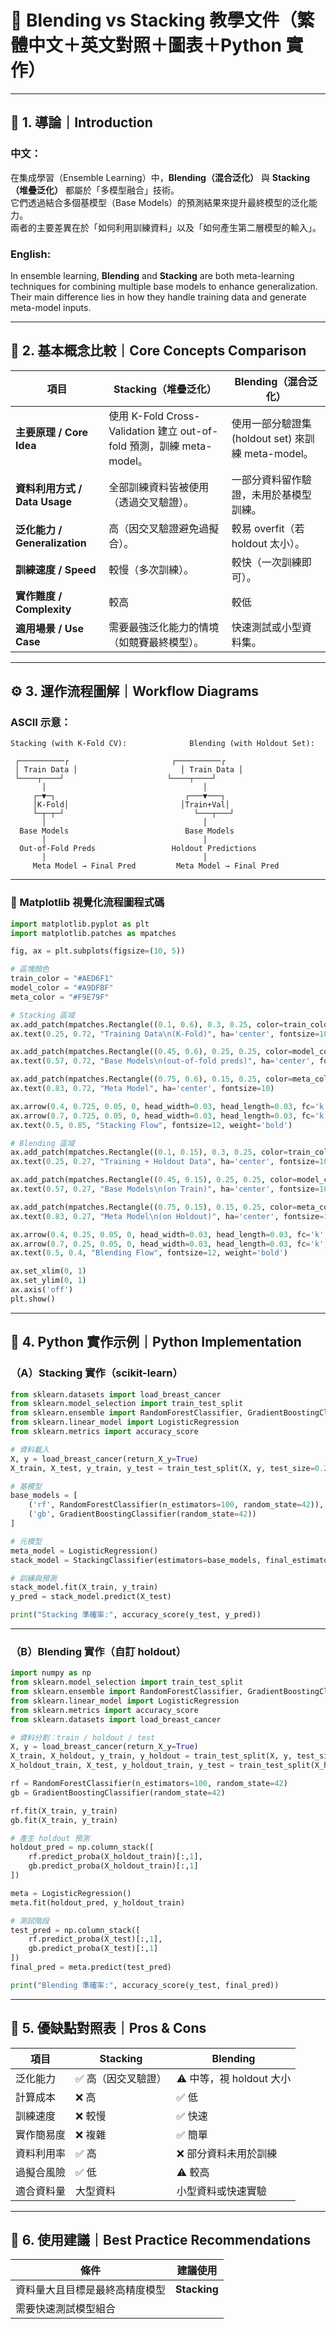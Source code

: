 # 📘 Blending vs Stacking 教學文件（繁體中文＋英文對照＋圖表＋Python 實作）

---

## 🤠 1. 導論｜Introduction

### 中文：
在集成學習（Ensemble Learning）中，**Blending（混合泛化）** 與 **Stacking（堆疊泛化）** 都屬於「多模型融合」技術。  
它們透過結合多個基模型（Base Models）的預測結果來提升最終模型的泛化能力。  
兩者的主要差異在於「如何利用訓練資料」以及「如何產生第二層模型的輸入」。

### English:
In ensemble learning, **Blending** and **Stacking** are both meta-learning techniques for combining multiple base models to enhance generalization.  
Their main difference lies in how they handle training data and generate meta-model inputs.

---

## 🥉 2. 基本概念比較｜Core Concepts Comparison

| 項目 | **Stacking（堆疊泛化）** | **Blending（混合泛化）** |
|------|----------------------------|----------------------------|
| **主要原理 / Core Idea** | 使用 K-Fold Cross-Validation 建立 out-of-fold 預測，訓練 meta-model。 | 使用一部分驗證集 (holdout set) 來訓練 meta-model。 |
| **資料利用方式 / Data Usage** | 全部訓練資料皆被使用（透過交叉驗證）。 | 一部分資料留作驗證，未用於基模型訓練。 |
| **泛化能力 / Generalization** | 高（因交叉驗證避免過擬合）。 | 較易 overfit（若 holdout 太小）。 |
| **訓練速度 / Speed** | 較慢（多次訓練）。 | 較快（一次訓練即可）。 |
| **實作難度 / Complexity** | 較高 | 較低 |
| **適用場景 / Use Case** | 需要最強泛化能力的情境（如競賽最終模型）。 | 快速測試或小型資料集。 |

---

## ⚙️ 3. 運作流程圖解｜Workflow Diagrams

### ASCII 示意：
```
Stacking (with K-Fold CV):              Blending (with Holdout Set):

 ┌──────────┌                       ┌──────────┌
 │ Train Data │                       │ Train Data │
 └────┬────┘                       └────┬────┘
       │                                   │
     ┌─▼─┐                             ┌───▼───┐
     │K-Fold│                         │Train+Val│
     └─┬─┬─┘                             └───┬───┘
       │                                   │
  Base Models                          Base Models
       │                                   │
  Out-of-Fold Preds                 Holdout Predictions
       │                                   │
     Meta Model → Final Pred         Meta Model → Final Pred
```

---

### 🥮 Matplotlib 視覺化流程圖程式碼

```python
import matplotlib.pyplot as plt
import matplotlib.patches as mpatches

fig, ax = plt.subplots(figsize=(10, 5))

# 區塊顏色
train_color = "#AED6F1"
model_color = "#A9DFBF"
meta_color = "#F9E79F"

# Stacking 區域
ax.add_patch(mpatches.Rectangle((0.1, 0.6), 0.3, 0.25, color=train_color))
ax.text(0.25, 0.72, "Training Data\n(K-Fold)", ha='center', fontsize=10)

ax.add_patch(mpatches.Rectangle((0.45, 0.6), 0.25, 0.25, color=model_color))
ax.text(0.57, 0.72, "Base Models\n(out-of-fold preds)", ha='center', fontsize=10)

ax.add_patch(mpatches.Rectangle((0.75, 0.6), 0.15, 0.25, color=meta_color))
ax.text(0.83, 0.72, "Meta Model", ha='center', fontsize=10)

ax.arrow(0.4, 0.725, 0.05, 0, head_width=0.03, head_length=0.03, fc='k', ec='k')
ax.arrow(0.7, 0.725, 0.05, 0, head_width=0.03, head_length=0.03, fc='k', ec='k')
ax.text(0.5, 0.85, "Stacking Flow", fontsize=12, weight='bold')

# Blending 區域
ax.add_patch(mpatches.Rectangle((0.1, 0.15), 0.3, 0.25, color=train_color))
ax.text(0.25, 0.27, "Training + Holdout Data", ha='center', fontsize=10)

ax.add_patch(mpatches.Rectangle((0.45, 0.15), 0.25, 0.25, color=model_color))
ax.text(0.57, 0.27, "Base Models\n(on Train)", ha='center', fontsize=10)

ax.add_patch(mpatches.Rectangle((0.75, 0.15), 0.15, 0.25, color=meta_color))
ax.text(0.83, 0.27, "Meta Model\n(on Holdout)", ha='center', fontsize=10)

ax.arrow(0.4, 0.25, 0.05, 0, head_width=0.03, head_length=0.03, fc='k', ec='k')
ax.arrow(0.7, 0.25, 0.05, 0, head_width=0.03, head_length=0.03, fc='k', ec='k')
ax.text(0.5, 0.4, "Blending Flow", fontsize=12, weight='bold')

ax.set_xlim(0, 1)
ax.set_ylim(0, 1)
ax.axis('off')
plt.show()
```

---

## 🥮 4. Python 實作示例｜Python Implementation

### （A）Stacking 實作（scikit-learn）
```python
from sklearn.datasets import load_breast_cancer
from sklearn.model_selection import train_test_split
from sklearn.ensemble import RandomForestClassifier, GradientBoostingClassifier, StackingClassifier
from sklearn.linear_model import LogisticRegression
from sklearn.metrics import accuracy_score

# 資料載入
X, y = load_breast_cancer(return_X_y=True)
X_train, X_test, y_train, y_test = train_test_split(X, y, test_size=0.2, random_state=42)

# 基模型
base_models = [
    ('rf', RandomForestClassifier(n_estimators=100, random_state=42)),
    ('gb', GradientBoostingClassifier(random_state=42))
]

# 元模型
meta_model = LogisticRegression()
stack_model = StackingClassifier(estimators=base_models, final_estimator=meta_model, cv=5)

# 訓練與預測
stack_model.fit(X_train, y_train)
y_pred = stack_model.predict(X_test)

print("Stacking 準確率:", accuracy_score(y_test, y_pred))
```

---

### （B）Blending 實作（自訂 holdout）
```python
import numpy as np
from sklearn.model_selection import train_test_split
from sklearn.ensemble import RandomForestClassifier, GradientBoostingClassifier
from sklearn.linear_model import LogisticRegression
from sklearn.metrics import accuracy_score
from sklearn.datasets import load_breast_cancer

# 資料分割：train / holdout / test
X, y = load_breast_cancer(return_X_y=True)
X_train, X_holdout, y_train, y_holdout = train_test_split(X, y, test_size=0.2, random_state=42)
X_holdout_train, X_test, y_holdout_train, y_test = train_test_split(X_holdout, y_holdout, test_size=0.5, random_state=42)

rf = RandomForestClassifier(n_estimators=100, random_state=42)
gb = GradientBoostingClassifier(random_state=42)

rf.fit(X_train, y_train)
gb.fit(X_train, y_train)

# 產生 holdout 預測
holdout_pred = np.column_stack([
    rf.predict_proba(X_holdout_train)[:,1],
    gb.predict_proba(X_holdout_train)[:,1]
])

meta = LogisticRegression()
meta.fit(holdout_pred, y_holdout_train)

# 測試階段
test_pred = np.column_stack([
    rf.predict_proba(X_test)[:,1],
    gb.predict_proba(X_test)[:,1]
])
final_pred = meta.predict(test_pred)

print("Blending 準確率:", accuracy_score(y_test, final_pred))
```

---

## 🗾 5. 優缺點對照表｜Pros & Cons

| 項目 | **Stacking** | **Blending** |
|------|---------------|---------------|
| 泛化能力 | ✅ 高（因交叉驗證） | ⚠️ 中等，視 holdout 大小 |
| 計算成本 | ❌ 高 | ✅ 低 |
| 訓練速度 | ❌ 較慢 | ✅ 快速 |
| 實作簡易度 | ❌ 複雜 | ✅ 簡單 |
| 資料利用率 | ✅ 高 | ❌ 部分資料未用於訓練 |
| 過擬合風險 | ✅ 低 | ⚠️ 較高 |
| 適合資料量 | 大型資料 | 小型資料或快速實驗 |

---

## 🦯 6. 使用建議｜Best Practice Recommendations

| 條件 | 建議使用 |
|------|-----------|
| 資料量大且目標是最終高精度模型 | **Stacking** |
| 需要快速測試模型組合

